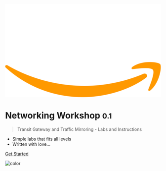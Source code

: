 ![logo](_media/awslogo.png)

# Networking Workshop <small>0.1</small>

> Transit Gateway and Traffic Mirroring - Labs and Instructions

- Simple labs that fits all levels
- Written with love...

[Get Started](init.md)

<!-- background color -->

![color](#161E2D)
